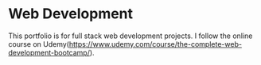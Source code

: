 # Web Development
This portfolio is for full stack web development projects. I follow the online course on Udemy(https://www.udemy.com/course/the-complete-web-development-bootcamp/).
